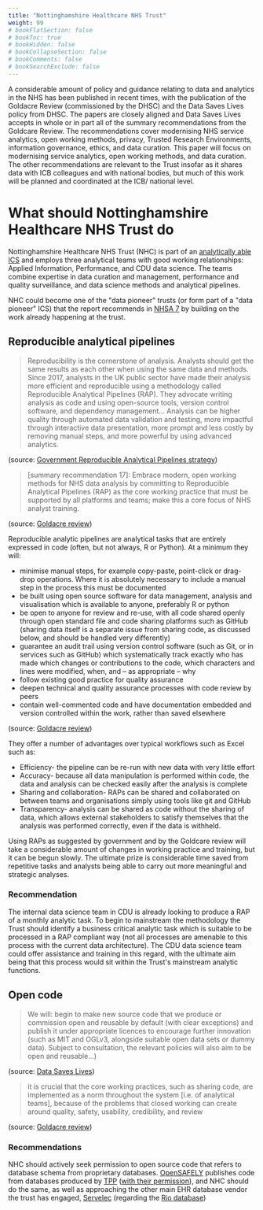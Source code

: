 ```yaml
---
title: "Nottinghamshire Healthcare NHS Trust"
weight: 99
# bookFlatSection: false
# bookToc: true
# bookHidden: false
# bookCollapseSection: false
# bookComments: false
# bookSearchExclude: false
---
```


A considerable amount of policy and guidance relating to data and analytics in the NHS has been published in recent times, with the publication of the  Goldacre Review (commissioned by the DHSC) and the  Data Saves Lives policy from DHSC. The papers are closely aligned and Data Saves Lives accepts in whole or in part all of the  summary recommendations from the Goldcare Review. The recommendations cover modernising NHS service analytics, open working methods, privacy, Trusted Research Environments, information governance, ethics, and data curation. This paper will focus on modernising  service analytics, open working methods, and data curation. The other recommendations are relevant to the Trust insofar as it shares data with ICB colleagues and with national bodies, but much of this work will be planned and coordinated at the ICB/ national  level.

# What should Nottinghamshire Healthcare NHS Trust do

Nottinghamshire Healthcare NHS Trust (NHC) is part of an [analytically able ICS](https://healthandcarenotts.co.uk/) and employs three analytical teams with good working relationships: Applied Information, Performance, and CDU data science. The teams combine expertise in data curation and management, performance and quality surveillance, and data science methods and analytical pipelines. 

NHC could become one of the "data pioneer" trusts (or form part of a "data pioneer" ICS) that the report recommends in [NHSA 7](https://www.gov.uk/government/publications/better-broader-safer-using-health-data-for-research-and-analysis/better-broader-safer-using-health-data-for-research-and-analysis#modernising-nhs-service-analytics) by building on the work already happening at the trust.

## Reproducible analytical pipelines

> Reproducibility is the cornerstone of analysis. Analysts should get the same results as each other when using the same data and methods. Since 2017, analysts in the UK public sector have made their analysis more efficient and reproducible using a methodology called Reproducible Analytical Pipelines (RAP). They advocate writing analysis as code and using open-source tools, version control software, and dependency management... Analysis can be higher quality through automated data validation and testing, more impactful through interactive data presentation, more prompt and less costly by removing manual steps, and more powerful by using advanced analytics.

(source: [Government Reproducible Analytical Pipelines strategy](https://analysisfunction.civilservice.gov.uk/policy-store/reproducible-analytical-pipelines-strategy/))

> [summary recommendation 17]: Embrace modern, open working methods for NHS data analysis by committing to Reproducible Analytical Pipelines (RAP) as the core working practice that must be supported by all platforms and teams; make this a core focus of NHS analyst training.

(source: [Goldacre review](https://www.gov.uk/government/publications/better-broader-safer-using-health-data-for-research-and-analysis/better-broader-safer-using-health-data-for-research-and-analysis#summary-recommendations))

Reproducible analytic pipelines are analytical tasks that are entirely expressed in code (often, but not always, R or Python). At a minimum they will:

* minimise manual steps, for example copy-paste, point-click or drag-drop operations. Where it is absolutely necessary to include a manual step in the process this must be documented
* be built using open source software for data management, analysis and visualisation which is available to anyone, preferably R or python
* be open to anyone for review and re-use, with all code shared openly through open standard file and code sharing platforms such as GitHub (sharing data itself is a separate issue from sharing code, as discussed below, and should be handled very differently)
* guarantee an audit trail using version control software (such as Git, or in services such as GitHub) which systematically track exactly who has made which changes or contributions to the code, which characters and lines were modified, when, and – as appropriate – why
* follow existing good practice for quality assurance
* deepen technical and quality assurance processes with code review by peers
* contain well-commented code and have documentation embedded and version controlled within the work, rather than saved elsewhere

(source: [Goldacre review](https://www.gov.uk/government/publications/better-broader-safer-using-health-data-for-research-and-analysis/better-broader-safer-using-health-data-for-research-and-analysis#modernising-nhs-service-analytics))

They offer a number of advantages over typical workflows such as Excel such as:

* Efficiency- the pipeline can be re-run with new data with very little effort
* Accuracy- because all data manipulation is performed within code, the data and analysis can be checked easily after the analysis is complete
* Sharing and collaboration- RAPs can be shared and collaborated on between teams and organisations simply using tools like git and GitHub
* Transparency- analysis can be shared as code without the sharing of data, which allows external stakeholders to satisfy themselves that the analysis was performed correctly, even if the data is withheld.

Using RAPs as suggested by government and by the Goldcare review will take a considerable amount of changes in working practice and training, but it can be begun slowly. The ultimate prize is considerable time saved from repetitive tasks and analysts being able to carry out more meaningful and strategic analyses.

### Recommendation

The internal data science team in CDU is already looking to produce a RAP of a monthly analytic task. To begin to mainstream the methodology the Trust should identify a business critical analytic task which is suitable to be processed in a RAP compliant way (not all processes are amenable to this process with the current data architecture). The CDU data science team could offer assistance and training in this regard, with the ultimate aim being that this process would sit within the Trust's mainstream analytic functions.

## Open code

> We will: begin to make new source code that we produce or commission open and reusable by default (with clear exceptions) and publish it under appropriate licences to encourage further innovation (such as MIT and OGLv3, alongside suitable open data sets or dummy data). Subject to consultation, the relevant policies will also aim to be open and reusable...)

(source: [Data Saves Lives](https://www.gov.uk/government/publications/data-saves-lives-reshaping-health-and-social-care-with-data/data-saves-lives-reshaping-health-and-social-care-with-data#working-with-partners-to-develop-innovations-that-improve-health-and-care))

> it is crucial that the core working practices, such as sharing code, are implemented as a norm throughout  the system [i.e. of analytical teams], because of the problems that closed working can create around quality, safety, usability, credibility, and review

(source: [Goldacre review](https://www.gov.uk/government/publications/better-broader-safer-using-health-data-for-research-and-analysis/better-broader-safer-using-health-data-for-research-and-analysis#modernising-nhs-service-analytics))

### Recommendations

NHC should actively seek permission to open source code that refers to database schema from proprietary databases. [OpenSAFELY](https://www.opensafely.org/) publishes code from databases produced by [TPP](https://tpp-uk.com/) ([with their permission](https://github.com/nhsx/open-source-policy/issues/6#issuecomment-1138403404)), and NHC should do the same, as well as approaching the other main EHR database vendor the trust has engaged, [Servelec](https://www.servelec.co.uk/) (regarding the [Rio database](https://www.servelec.co.uk/product-range/rio-epr-system/))

<!-- Open 
- Open code
- Stop doing data curation differently, to variable and unseen standards, duplicatively  in every team, data centre, and project
- Meet this challenge with systematic curation work, devoted teams, shared working  practices, shared code, shared tools, and shared documentation -->

